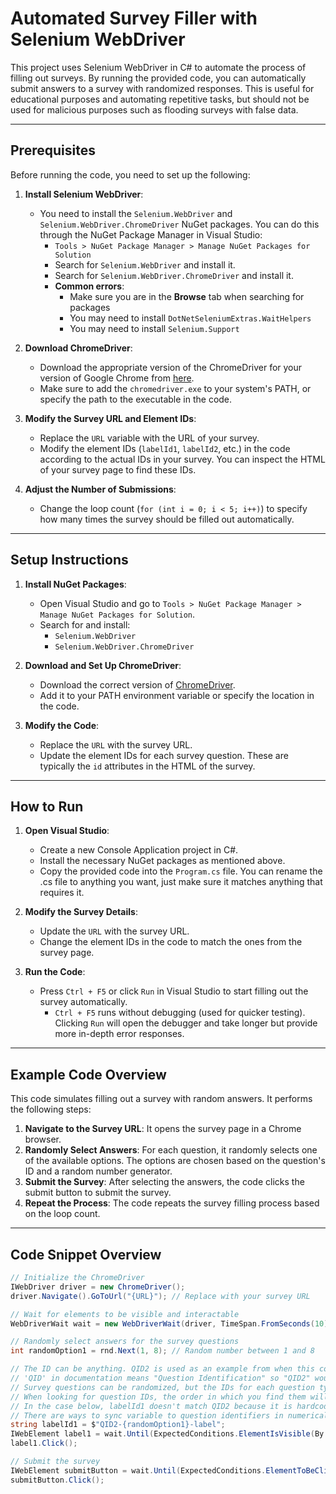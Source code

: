 # Automated Survey Filler with Selenium WebDriver

This project uses Selenium WebDriver in C# to automate the process of filling out surveys. By running the provided code, you can automatically submit answers to a survey with randomized responses. 
This is useful for educational purposes and automating repetitive tasks, but should not be used for malicious purposes such as flooding surveys with false data.

---

## Prerequisites

Before running the code, you need to set up the following:

1. **Install Selenium WebDriver**:
   - You need to install the `Selenium.WebDriver` and `Selenium.WebDriver.ChromeDriver` NuGet packages. You can do this through the NuGet Package Manager in Visual Studio:
     - `Tools > NuGet Package Manager > Manage NuGet Packages for Solution`
     - Search for `Selenium.WebDriver` and install it.
     - Search for `Selenium.WebDriver.ChromeDriver` and install it.
     - **Common errors**:
       - Make sure you are in the **Browse** tab when searching for packages
       - You may need to install `DotNetSeleniumExtras.WaitHelpers`
       - You may need to install `Selenium.Support`
   
2. **Download ChromeDriver**:
   - Download the appropriate version of the ChromeDriver for your version of Google Chrome from [here](https://sites.google.com/a/chromium.org/chromedriver/).
   - Make sure to add the `chromedriver.exe` to your system's PATH, or specify the path to the executable in the code.

3. **Modify the Survey URL and Element IDs**:
   - Replace the `URL` variable with the URL of your survey.
   - Modify the element IDs (`labelId1`, `labelId2`, etc.) in the code according to the actual IDs in your survey. You can inspect the HTML of your survey page to find these IDs.

4. **Adjust the Number of Submissions**:
   - Change the loop count (`for (int i = 0; i < 5; i++)`) to specify how many times the survey should be filled out automatically.

---

## Setup Instructions

1. **Install NuGet Packages**:
   - Open Visual Studio and go to `Tools > NuGet Package Manager > Manage NuGet Packages for Solution`.
   - Search for and install:
     - `Selenium.WebDriver`
     - `Selenium.WebDriver.ChromeDriver`

2. **Download and Set Up ChromeDriver**:
   - Download the correct version of [ChromeDriver](https://sites.google.com/a/chromium.org/chromedriver/).
   - Add it to your PATH environment variable or specify the location in the code.

3. **Modify the Code**:
   - Replace the `URL` with the survey URL.
   - Update the element IDs for each survey question. These are typically the `id` attributes in the HTML of the survey.

---

## How to Run

1. **Open Visual Studio**:
   - Create a new Console Application project in C#.
   - Install the necessary NuGet packages as mentioned above.
   - Copy the provided code into the `Program.cs` file. You can rename the .cs file to anything you want, just make sure it matches anything that requires it.

2. **Modify the Survey Details**:
   - Update the `URL` with the survey URL.
   - Change the element IDs in the code to match the ones from the survey page.

3. **Run the Code**:
   - Press `Ctrl + F5` or click `Run` in Visual Studio to start filling out the survey automatically.
     - `Ctrl + F5` runs without debugging (used for quicker testing). Clicking `Run` will open the debugger and take longer but provide more in-depth error responses.

---

## Example Code Overview

This code simulates filling out a survey with random answers. It performs the following steps:

1. **Navigate to the Survey URL**: It opens the survey page in a Chrome browser.
2. **Randomly Select Answers**: For each question, it randomly selects one of the available options. The options are chosen based on the question's ID and a random number generator.
3. **Submit the Survey**: After selecting the answers, the code clicks the submit button to submit the survey.
4. **Repeat the Process**: The code repeats the survey filling process based on the loop count.

---

## Code Snippet Overview

```csharp
// Initialize the ChromeDriver
IWebDriver driver = new ChromeDriver();
driver.Navigate().GoToUrl("{URL}"); // Replace with your survey URL

// Wait for elements to be visible and interactable
WebDriverWait wait = new WebDriverWait(driver, TimeSpan.FromSeconds(10));

// Randomly select answers for the survey questions
int randomOption1 = rnd.Next(1, 8); // Random number between 1 and 8

// The ID can be anything. QID2 is used as an example from when this code was written.
// 'QID' in documentation means "Question Identification" so "QID2" would be the second question.
// Survey questions can be randomized, but the IDs for each question typically remain the same.
// When looking for question IDs, the order in which you find them will likely be out of numerical order.
// In the case below, labelId1 doesn't match QID2 because it is hardcoded.
// There are ways to sync variable to question identifiers in numerical order, but in the case of this example, we won't learn about it.
string labelId1 = $"QID2-{randomOption1}-label";
IWebElement label1 = wait.Until(ExpectedConditions.ElementIsVisible(By.Id(labelId1)));
label1.Click();

// Submit the survey
IWebElement submitButton = wait.Until(ExpectedConditions.ElementToBeClickable(By.Id("NextButton")));
submitButton.Click();
